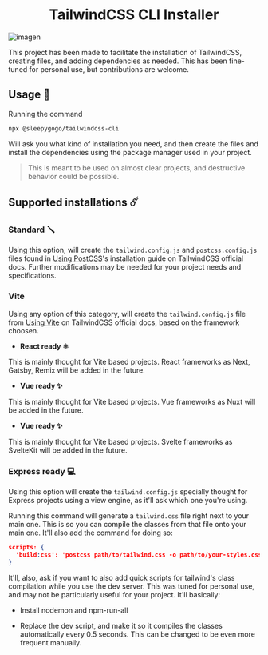 <h1 align="center">TailwindCSS CLI Installer</h1>

![imagen](https://github.com/Sleepy-gogo/tailwind-install/assets/62667318/2613ca1b-812c-4cc3-a397-6deed45784e6)

This project has been made to facilitate the installation of TailwindCSS, creating files, and adding dependencies as needed. This has been fine-tuned for personal use, but contributions are welcome.

## Usage 📖

Running the command

```bash
npx @sleepygogo/tailwindcss-cli
```

Will ask you what kind of installation you need, and then create the files and install the dependencies using the package manager used in your project.

> This is meant to be used on almost clear projects, and destructive behavior could be possible.

## Supported installations ☄️

### Standard 🪛

Using this option, will create the `tailwind.config.js` and `postcss.config.js` files found in [Using PostCSS](https://tailwindcss.com/docs/installation/using-postcss)'s installation guide on TailwindCSS official docs. Further modifications may be needed for your project needs and specifications.

### Vite

Using any option of this category, will create the `tailwind.config.js` file from [Using Vite](https://tailwindcss.com/docs/guides/vite) on TailwindCSS official docs, based on the framework choosen.

- **React ready ⚛️**

This is mainly thought for Vite based projects. React frameworks as Next, Gatsby, Remix will be added in the future.

- **Vue ready ✨**

This is mainly thought for Vite based projects. Vue frameworks as Nuxt will be added in the future.

- **Vue ready ✨**

This is mainly thought for Vite based projects. Svelte frameworks as SvelteKit will be added in the future.

### Express ready 💻

Using this option will create the `tailwind.config.js` specially thought for Express projects using a view engine, as it'll ask which one you're using.

Running this command will generate a `tailwind.css` file right next to your main one. This is so you can compile the classes from that file onto your main one. It'll also add the command for doing so:

```json
scripts: {
  'build:css': 'postcss path/to/tailwind.css -o path/to/your-styles.css',
}
```

It'll, also, ask if you want to also add quick scripts for tailwind's class compilation while you use the dev server. This was tuned for personal use, and may not be particularly useful for your project. It'll basically:

- Install nodemon and npm-run-all

- Replace the dev script, and make it so it compiles the classes automatically every 0.5 seconds. This can be changed to be even more frequent manually.
